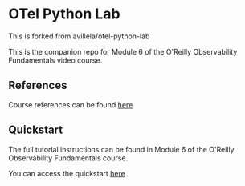 # OTel Python Lab

This is forked from avillela/otel-python-lab

This is the companion repo for Module 6 of the O'Reilly Observability Fundamentals video course.

## References

Course references can be found [here](./docs/references.md)

## Quickstart

The full tutorial instructions can be found in Module 6 of the O'Reilly Observability Fundamentals course. 

You can access the quickstart [here](./docs/quickstart.md)
